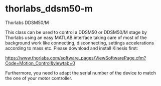 # thorlabs_ddsm50-m
Thorlabs DDSM50/M

This class can be used to control a DDSM50 or DDSM50/M stage by Thorlabs using an easy MATLAB interface taking care of most of the background work like connecting, disconnecting, settings accelerations according to mass etc. Please download and install Kinesis first:

https://www.thorlabs.com/software_pages/ViewSoftwarePage.cfm?Code=Motion_Control&viewtab=0

Furthermore, you need to adapt the serial number of the device to match the one of your motor controller.
